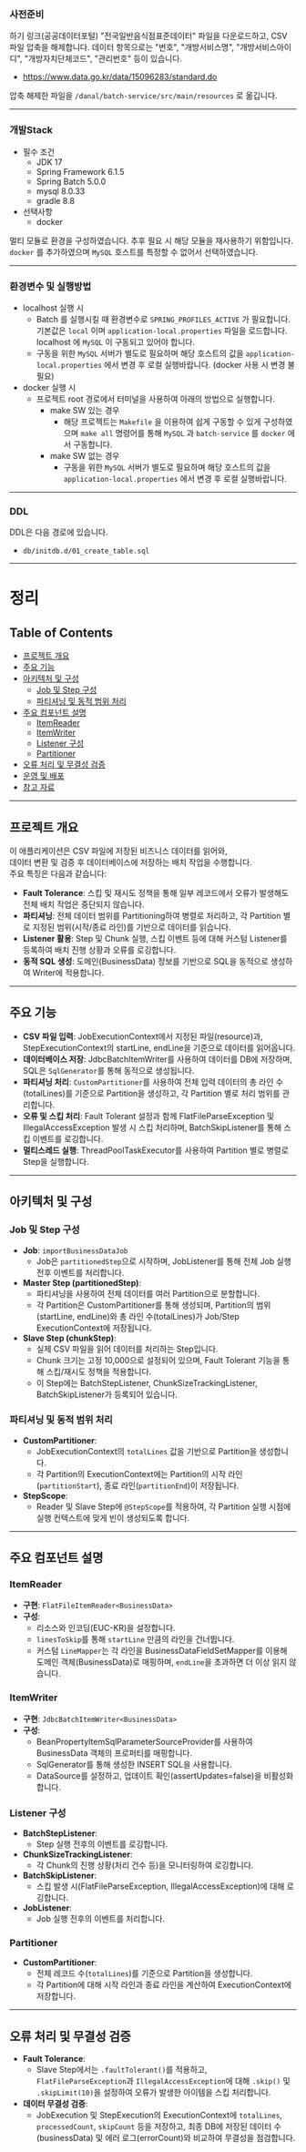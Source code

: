 ### 사전준비
하기 링크(공공데이터포털) "전국일반음식점표준데이터" 파일을 다운로드하고, CSV 파일 압축을 해제합니다.
데이터 항목으로는 "번호", "개방서비스명", "개방서비스아이디", "개방자치단체코드", "관리번호" 등이 있습니다.
- https://www.data.go.kr/data/15096283/standard.do

압축 해제한 파일을 `/danal/batch-service/src/main/resources` 로 옮깁니다.

---

### 개발Stack
- 필수 조건
  - JDK 17
  - Spring Framework 6.1.5
  - Spring Batch 5.0.0
  - mysql 8.0.33
  - gradle 8.8
- 선택사항
  - docker

멀티 모듈로 환경을 구성하였습니다. 추후 필요 시 해당 모듈을 재사용하기 위함입니다. `docker` 를 추가하였으며 `MySQL` 호스트를 특정할 수 없어서 선택하였습니다.

---

### 환경변수 및 실행방법

- localhost 실행 시 
  - Batch 를 실행시킬 때 환경변수로 `SPRING_PROFILES_ACTIVE` 가 필요합니다. 기본값은 `local` 이며 `application-local.properties` 파일을 로드합니다. localhost 에 `MySQL` 이 구동되고 있어야 합니다.
  - 구동을 위한 `MySQL` 서버가 별도로 필요하며 해당 호스트의 값을 `application-local.properties` 에서 변경 후 로컬 실행바랍니다. (docker 사용 시 변경 불필요)
- docker 실행 시
  - 프로젝트 root 경로에서 터미널을 사용하여 아래의 방법으로 실행합니다.
    - make SW 있는 경우
      - 해당 프로젝트는 `Makefile` 을 이용하여 쉽게 구동할 수 있게 구성하였으며 `make all` 명령어를 통해 `MySQL` 과 `batch-service` 를 `docker` 에서 구동합니다.
    - make SW 없는 경우
      - 구동을 위한 `MySQL` 서버가 별도로 필요하며 해당 호스트의 값을 `application-local.properties` 에서 변경 후 로컬 실행바랍니다.

---

### DDL

DDL은 다음 경로에 있습니다.
- `db/initdb.d/01_create_table.sql`

---

# 정리

## Table of Contents

- [프로젝트 개요](#프로젝트-개요)
- [주요 기능](#주요-기능)
- [아키텍처 및 구성](#아키텍처-및-구성)
  - [Job 및 Step 구성](#job-및-step-구성)
  - [파티셔닝 및 동적 범위 처리](#파티셔닝-및-동적-범위-처리)
- [주요 컴포넌트 설명](#주요-컴포넌트-설명)
  - [ItemReader](#itemreader)
  - [ItemWriter](#itemwriter)
  - [Listener 구성](#listener-구성)
  - [Partitioner](#partitioner)
- [오류 처리 및 무결성 검증](#오류-처리-및-무결성-검증)
- [운영 및 배포](#운영-및-배포)
- [참고 자료](#참고-자료)

---

## 프로젝트 개요

이 애플리케이션은 CSV 파일에 저장된 비즈니스 데이터를 읽어와,  
데이터 변환 및 검증 후 데이터베이스에 저장하는 배치 작업을 수행합니다.  
주요 특징은 다음과 같습니다:

- **Fault Tolerance**: 스킵 및 재시도 정책을 통해 일부 레코드에서 오류가 발생해도 전체 배치 작업은 중단되지 않습니다.
- **파티셔닝**: 전체 데이터 범위를 Partitioning하여 병렬로 처리하고, 각 Partition 별로 지정된 범위(시작/종료 라인)를 기반으로 데이터를 읽습니다.
- **Listener 활용**: Step 및 Chunk 실행, 스킵 이벤트 등에 대해 커스텀 Listener를 등록하여 배치 진행 상황과 오류를 로깅합니다.
- **동적 SQL 생성**: 도메인(BusinessData) 정보를 기반으로 SQL을 동적으로 생성하여 Writer에 적용합니다.

---

## 주요 기능

- **CSV 파일 입력**: JobExecutionContext에서 지정된 파일(resource)과, StepExecutionContext의 startLine, endLine을 기준으로 데이터를 읽어옵니다.
- **데이터베이스 저장**: JdbcBatchItemWriter를 사용하여 데이터를 DB에 저장하며, SQL은 `SqlGenerator`를 통해 동적으로 생성됩니다.
- **파티셔닝 처리**: `CustomPartitioner`를 사용하여 전체 입력 데이터의 총 라인 수(totalLines)를 기준으로 Partition을 생성하고, 각 Partition 별로 처리 범위를 관리합니다.
- **오류 및 스킵 처리**: Fault Tolerant 설정과 함께 FlatFileParseException 및 IllegalAccessException 발생 시 스킵 처리하며, BatchSkipListener를 통해 스킵 이벤트를 로깅합니다.
- **멀티스레드 실행**: ThreadPoolTaskExecutor를 사용하여 Partition 별로 병렬로 Step을 실행합니다.

---

## 아키텍처 및 구성

### Job 및 Step 구성

- **Job**: `importBusinessDataJob`
  - Job은 `partitionedStep`으로 시작하며, JobListener를 통해 전체 Job 실행 전후 이벤트를 처리합니다.
- **Master Step (partitionedStep)**:
  - 파티셔닝을 사용하여 전체 데이터를 여러 Partition으로 분할합니다.
  - 각 Partition은 CustomPartitioner를 통해 생성되며, Partition의 범위(startLine, endLine)와 총 라인 수(totalLines)가 Job/Step ExecutionContext에 저장됩니다.
- **Slave Step (chunkStep)**:
  - 실제 CSV 파일을 읽어 데이터를 처리하는 Step입니다.
  - Chunk 크기는 고정 10,000으로 설정되어 있으며, Fault Tolerant 기능을 통해 스킵/재시도 정책을 적용합니다.
  - 이 Step에는 BatchStepListener, ChunkSizeTrackingListener, BatchSkipListener가 등록되어 있습니다.

### 파티셔닝 및 동적 범위 처리

- **CustomPartitioner**:
  - JobExecutionContext의 `totalLines` 값을 기반으로 Partition을 생성합니다.
  - 각 Partition의 ExecutionContext에는 Partition의 시작 라인(`partitionStart`), 종료 라인(`partitionEnd`)이 저장됩니다.
- **StepScope**:
  - Reader 및 Slave Step에 `@StepScope`를 적용하여, 각 Partition 실행 시점에 실행 컨텍스트에 맞게 빈이 생성되도록 합니다.

---

## 주요 컴포넌트 설명

### ItemReader

- **구현**: `FlatFileItemReader<BusinessData>`
- **구성**:
  - 리소스와 인코딩(EUC-KR)을 설정합니다.
  - `linesToSkip`를 통해 `startLine` 만큼의 라인을 건너뜁니다.
  - 커스텀 `LineMapper`는 각 라인을 BusinessDataFieldSetMapper를 이용해 도메인 객체(BusinessData)로 매핑하며, `endLine`을 초과하면 더 이상 읽지 않습니다.

### ItemWriter

- **구현**: `JdbcBatchItemWriter<BusinessData>`
- **구성**:
  - BeanPropertyItemSqlParameterSourceProvider를 사용하여 BusinessData 객체의 프로퍼티를 매핑합니다.
  - SqlGenerator를 통해 생성한 INSERT SQL을 사용합니다.
  - DataSource를 설정하고, 업데이트 확인(assertUpdates=false)을 비활성화합니다.

### Listener 구성

- **BatchStepListener**:
  - Step 실행 전후의 이벤트를 로깅합니다.
- **ChunkSizeTrackingListener**:
  - 각 Chunk의 진행 상황(처리 건수 등)을 모니터링하여 로깅합니다.
- **BatchSkipListener**:
  - 스킵 발생 시(FlatFileParseException, IllegalAccessException)에 대해 로깅합니다.
- **JobListener**:
  - Job 실행 전후의 이벤트를 처리합니다.

### Partitioner

- **CustomPartitioner**:
  - 전체 레코드 수(`totalLines`)를 기준으로 Partition을 생성합니다.
  - 각 Partition에 대해 시작 라인과 종료 라인을 계산하여 ExecutionContext에 저장합니다.

---

## 오류 처리 및 무결성 검증

- **Fault Tolerance**:
  - Slave Step에서는 `.faultTolerant()`를 적용하고, `FlatFileParseException`과 `IllegalAccessException`에 대해 `.skip()` 및 `.skipLimit(10)`을 설정하여 오류가 발생한 아이템을 스킵 처리합니다.
- **데이터 무결성 검증**:
  - JobExecution 및 StepExecution의 ExecutionContext에 `totalLines`, `processedCount`, `skipCount` 등을 저장하고, 최종 DB에 저장된 데이터 수(businessData) 및 에러 로그(errorCount)와 비교하여 무결성을 점검합니다.